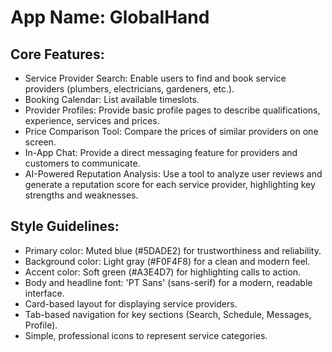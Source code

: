 # **App Name**: GlobalHand

## Core Features:

- Service Provider Search: Enable users to find and book service providers (plumbers, electricians, gardeners, etc.).
- Booking Calendar: List available timeslots.
- Provider Profiles: Provide basic profile pages to describe qualifications, experience, services and prices.
- Price Comparison Tool: Compare the prices of similar providers on one screen.
- In-App Chat: Provide a direct messaging feature for providers and customers to communicate.
- AI-Powered Reputation Analysis: Use a tool to analyze user reviews and generate a reputation score for each service provider, highlighting key strengths and weaknesses.

## Style Guidelines:

- Primary color: Muted blue (#5DADE2) for trustworthiness and reliability.
- Background color: Light gray (#F0F4F8) for a clean and modern feel.
- Accent color: Soft green (#A3E4D7) for highlighting calls to action.
- Body and headline font: 'PT Sans' (sans-serif) for a modern, readable interface.
- Card-based layout for displaying service providers.
- Tab-based navigation for key sections (Search, Schedule, Messages, Profile).
- Simple, professional icons to represent service categories.